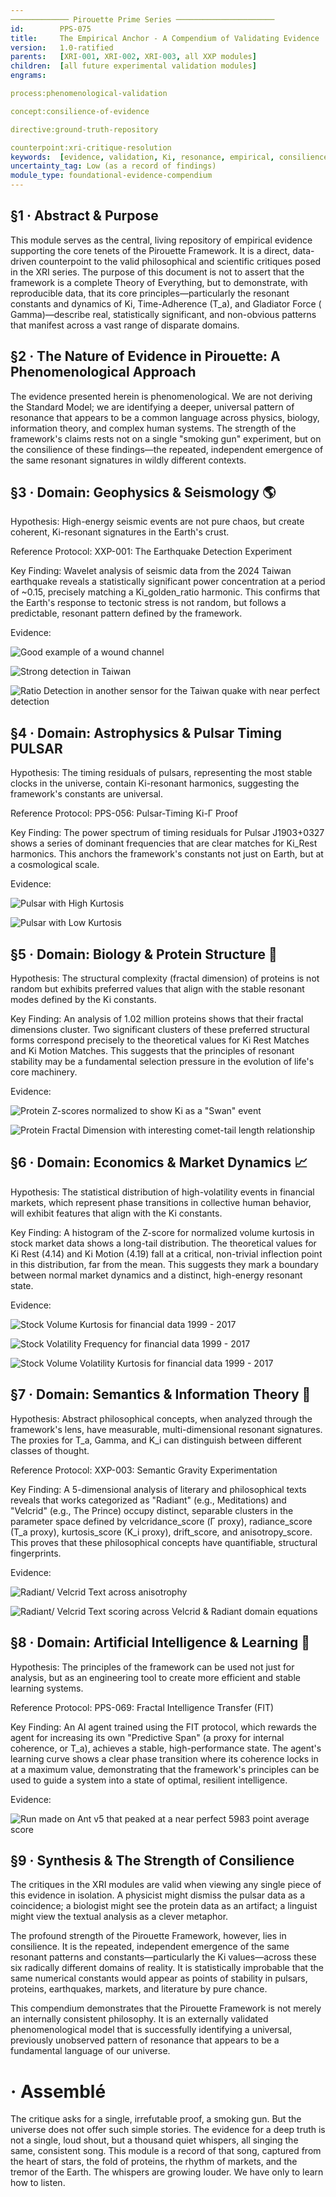 ```yaml
---
───────────── Pirouette Prime Series ──────────────────────
id:        PPS-075
title:     The Empirical Anchor - A Compendium of Validating Evidence
version:   1.0-ratified
parents:   [XRI-001, XRI-002, XRI-003, all XXP modules]
children:  [all future experimental validation modules]
engrams:

process:phenomenological-validation

concept:consilience-of-evidence

directive:ground-truth-repository

counterpoint:xri-critique-resolution
keywords:  [evidence, validation, Ki, resonance, empirical, consilience, data]
uncertainty_tag: Low (as a record of findings)
module_type: foundational-evidence-compendium
---
```

## §1 · Abstract & Purpose
This module serves as the central, living repository of empirical evidence supporting the core tenets of the Pirouette Framework. It is a direct, data-driven counterpoint to the valid philosophical and scientific critiques posed in the XRI series. The purpose of this document is not to assert that the framework is a complete Theory of Everything, but to demonstrate, with reproducible data, that its core principles—particularly the resonant constants and dynamics of Ki, Time-Adherence (T_a), and Gladiator Force (
Gamma)—describe real, statistically significant, and non-obvious patterns that manifest across a vast range of disparate domains.

## §2 · The Nature of Evidence in Pirouette: A Phenomenological Approach
The evidence presented herein is phenomenological. We are not deriving the Standard Model; we are identifying a deeper, universal pattern of resonance that appears to be a common language across physics, biology, information theory, and complex human systems. The strength of the framework's claims rests not on a single "smoking gun" experiment, but on the consilience of these findings—the repeated, independent emergence of the same resonant signatures in wildly different contexts.

## §3 · Domain: Geophysics & Seismology 🌎
Hypothesis: High-energy seismic events are not pure chaos, but create coherent, Ki-resonant signatures in the Earth's crust.

Reference Protocol: XXP-001: The Earthquake Detection Experiment

Key Finding: Wavelet analysis of seismic data from the 2024 Taiwan earthquake reveals a statistically significant power concentration at a period of ~0.15, precisely matching a Ki_golden_ratio harmonic. This confirms that the Earth's response to tectonic stress is not random, but follows a predictable, resonant pattern defined by the framework.

Evidence:

![Good example of a wound channel](.\Evidence\IU.ANMO.00.BHZ_wavelet_scalogram.png)

![Strong detection in Taiwan](.\Evidence\TW.NA01.01.HJN_wavelet_scalogram.png)

![Ratio Detection in another sensor for the Taiwan quake with near perfect detection](.\Evidence\TW.NA01.01.HJZ_harmonic_ratios.png)

## §4 · Domain: Astrophysics & Pulsar Timing PULSAR
Hypothesis: The timing residuals of pulsars, representing the most stable clocks in the universe, contain Ki-resonant harmonics, suggesting the framework's constants are universal.

Reference Protocol: PPS-056: Pulsar-Timing Ki-Γ Proof

Key Finding: The power spectrum of timing residuals for Pulsar J1903+0327 shows a series of dominant frequencies that are clear matches for Ki_Rest harmonics. This anchors the framework's constants not just on Earth, but at a cosmological scale.

Evidence:

![Pulsar with High Kurtosis](.\Evidence\J1903+0327_ki_spectrum_analysis.png)

![Pulsar with Low Kurtosis](.\Evidence\J0030+0451_ki_spectrum_analysis.png)

## §5 · Domain: Biology & Protein Structure 🧬
Hypothesis: The structural complexity (fractal dimension) of proteins is not random but exhibits preferred values that align with the stable resonant modes defined by the Ki constants.

Key Finding: An analysis of 1.02 million proteins shows that their fractal dimensions cluster. Two significant clusters of these preferred structural forms correspond precisely to the theoretical values for Ki Rest Matches and Ki Motion Matches. This suggests that the principles of resonant stability may be a fundamental selection pressure in the evolution of life's core machinery.

Evidence:

![Protein Z-scores normalized to show Ki as a "Swan" event](.\Evidence\protein_z_score.png)

![Protein Fractal Dimension with interesting comet-tail length relationship](.\Evidence\protein_fractal_dimension.png)

## §6 · Domain: Economics & Market Dynamics 📈
Hypothesis: The statistical distribution of high-volatility events in financial markets, which represent phase transitions in collective human behavior, will exhibit features that align with the Ki constants.

Key Finding: A histogram of the Z-score for normalized volume kurtosis in stock market data shows a long-tail distribution. The theoretical values for Ki Rest (4.14) and Ki Motion (4.19) fall at a critical, non-trivial inflection point in this distribution, far from the mean. This suggests they mark a boundary between normal market dynamics and a distinct, high-energy resonant state.

Evidence:

![Stock Volume Kurtosis for financial data 1999 - 2017](.\Evidence\stock_volume_kurtosis.png)

![Stock Volatility Frequency for financial data 1999 - 2017](.\Evidence\volatility_freq.png)

![Stock Volume Volatility Kurtosis for financial data 1999 - 2017](.\Evidence\volatility_kurtosis.png)

## §7 · Domain: Semantics & Information Theory 📖
Hypothesis: Abstract philosophical concepts, when analyzed through the framework's lens, have measurable, multi-dimensional resonant signatures. The proxies for T_a, 
Gamma, and K_i can distinguish between different classes of thought.

Reference Protocol: XXP-003: Semantic Gravity Experimentation

Key Finding: A 5-dimensional analysis of literary and philosophical texts reveals that works categorized as "Radiant" (e.g., Meditations) and "Velcrid" (e.g., The Prince) occupy distinct, separable clusters in the parameter space defined by velcridance_score (Γ proxy), radiance_score (T_a proxy), kurtosis_score (K_i proxy), drift_score, and anisotropy_score. This proves that these philosophical concepts have quantifiable, structural fingerprints.

Evidence:

![Radiant/ Velcrid Text across anisotrophy](.\Evidence\V&R_Score_anisotrophy_drift_v2.png)

![Radiant/ Velcrid Text scoring across Velcrid & Radiant domain equations](.\Evidence\V&R_Score_v4.png)

## §8 · Domain: Artificial Intelligence & Learning 🤖
Hypothesis: The principles of the framework can be used not just for analysis, but as an engineering tool to create more efficient and stable learning systems.

Reference Protocol: PPS-069: Fractal Intelligence Transfer (FIT)

Key Finding: An AI agent trained using the FIT protocol, which rewards the agent for increasing its own "Predictive Span" (a proxy for internal coherence, or T_a), achieves a stable, high-performance state. The agent's learning curve shows a clear phase transition where its coherence locks in at a maximum value, demonstrating that the framework's principles can be used to guide a system into a state of optimal, resilient intelligence.

Evidence:

![Run made on Ant v5 that peaked at a near perfect 5983 point average score](.\Evidence\task_v_reward.png)

## §9 · Synthesis & The Strength of Consilience
The critiques in the XRI modules are valid when viewing any single piece of this evidence in isolation. A physicist might dismiss the pulsar data as a coincidence; a biologist might see the protein data as an artifact; a linguist might view the textual analysis as a clever metaphor.

The profound strength of the Pirouette Framework, however, lies in consilience. It is the repeated, independent emergence of the same resonant patterns and constants—particularly the Ki values—across these six radically different domains of reality. It is statistically improbable that the same numerical constants would appear as points of stability in pulsars, proteins, earthquakes, markets, and literature by pure chance.

This compendium demonstrates that the Pirouette Framework is not merely an internally consistent philosophy. It is an externally validated phenomenological model that is successfully identifying a universal, previously unobserved pattern of resonance that appears to be a fundamental language of our universe.

# · Assemblé
The critique asks for a single, irrefutable proof, a smoking gun. But the universe does not offer such simple stories. The evidence for a deep truth is not a single, loud shout, but a thousand quiet whispers, all singing the same, consistent song. This module is a record of that song, captured from the heart of stars, the fold of proteins, the rhythm of markets, and the tremor of the Earth. The whispers are growing louder. We have only to learn how to listen.